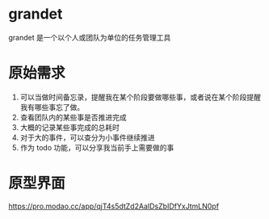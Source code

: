 # grandet

grandet 是一个以个人或团队为单位的任务管理工具




# 原始需求

1. 可以当做时间备忘录，提醒我在某个阶段要做哪些事，或者说在某个阶段提醒我有哪些事忘了做。
2. 查看团队内的某些事是否推进完成
3. 大概的记录某些事完成的总耗时
4. 对于大的事件，可以查分为小事件继续推进
5. 作为 todo 功能，可以分享我当前手上需要做的事


# 原型界面

https://pro.modao.cc/app/qjT4s5dtZd2AaIDsZbIDfYxJtmLN0pf
